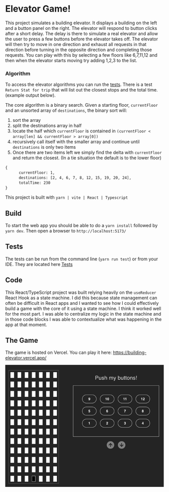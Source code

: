 # Elevator Game!

This project simulates a building elevator. It displays a building on the left and a button panel on the right.
The elevator will respond to button clicks after a short delay. The delay is there to simulate a real elevator and 
allow the user to press a few buttons before the elevator takes off. The elevator will then try to move in one 
direction and exhaust all requests in that direction before turning in the opposite direction and completing
those requests. You can play with this by selecting a few floors like 6,7,11,12 and then when the elevator
starts moving try adding 1,2,3 to the list. 

### Algorithm
To access the elevator algorithms you can run the [tests](src/util/SearchUtil.test.ts). There is a test `Return Stat for trip`
that will list out the closest stops and the total time. (example output below). 

The core algorithm is a binary search. Given a starting floor, `currentFloor` and an unsorted array of `destinations`, 
the binary sort will: 
1. sort the array
2. split the destinations array in half
3. locate the half which `currentFloor` is contained in `(currentFloor < array[len] && currentFloor > array[0])`  
4. recursively call itself with the smaller array and continue until `destinations` is only two items
5. Once there are two items left we simply find the delta with `currentFloor` and return the closest.
   (In a tie situation the default is to the lower floor)

```
{
      currentFloor: 1,
      destinations: [2, 4, 6, 7, 8, 12, 15, 19, 20, 24],
      totalTime: 230
}
```

This project is built with `yarn | vite | React | Typescript` 

## Build
To start the web app you should be able to do a `yarn install` followed by `yarn dev`. Then open a browser to `http://localhost:5173/`

## Tests
The tests can be run from the command line (`yarn run test`) or from your IDE. They are located here [Tests](src/ElevatorReducer.test.ts)


## Code
This React/TypeScript project was built relying heavily on the `useReducer` React Hook as a state machine. I did this
because state management can often be difficult in React apps and I wanted to see how I could effectively build
a game with the core of it using a state machine. I think it worked well for the most part. I was able to centralize my
logic in the state machine and in those code blocks I was able to contextualize what was happening in the app at that moment.

## The Game
The game is hosted on Vercel. You can play it here:
https://building-elevator.vercel.app/

![img.png](img.png)

